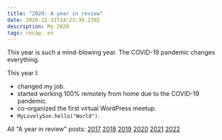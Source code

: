 ```yaml
---
title: "2020: A year in review"
date: 2020-12-31T14:23:39.239Z
description: My 2020
tags: recap, en
---
```


This year is such a mind-blowing year. The COVID-19 pandemic changes everything.

This year I:

- changed my job.
- started working 100% remotely from home due to the COVID-19 pandemic.
- co-organized the first virtual WordPress meetup.
- `MyLovelySon.hello("World")`.

All "A year in review" posts: [2017](/notes/2017-year-in-review.html) [2018](/notes/2018-year-in-review.html) [2019](/notes/2019-year-in-review.html) [2020](/notes/2020-year-in-review.html) [2021](/notes/2021-year-in-review.html) [2022](/notes/2022-year-in-review.html) 
